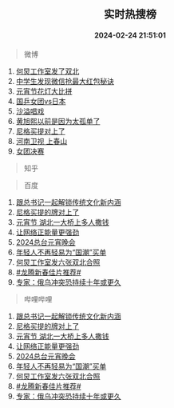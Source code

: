 <div align="center"><h2>实时热搜榜</h2><h4>2024-02-24 21:51:01</h4></div>

> 微博  

1. [何炅工作室发了双北](https://s.weibo.com/weibo?q=%23%E4%BD%95%E7%82%85%E5%B7%A5%E4%BD%9C%E5%AE%A4%E5%8F%91%E4%BA%86%E5%8F%8C%E5%8C%97%23&t=31&band_rank=1&Refer=top)<br />
2. [中学生发现微信抢最大红包秘诀](https://s.weibo.com/weibo?q=%23%E4%B8%AD%E5%AD%A6%E7%94%9F%E5%8F%91%E7%8E%B0%E5%BE%AE%E4%BF%A1%E6%8A%A2%E6%9C%80%E5%A4%A7%E7%BA%A2%E5%8C%85%E7%A7%98%E8%AF%80%23&t=31&band_rank=2&Refer=top)<br />
3. [元宵节花灯大比拼](https://s.weibo.com/weibo?q=%23%E5%85%83%E5%AE%B5%E8%8A%82%E8%8A%B1%E7%81%AF%E5%A4%A7%E6%AF%94%E6%8B%BC%23&t=31&band_rank=3&Refer=top)<br />
4. [国乒女团vs日本](https://s.weibo.com/weibo?q=%23%E5%9B%BD%E4%B9%92%E5%A5%B3%E5%9B%A2vs%E6%97%A5%E6%9C%AC%23&t=31&band_rank=4&Refer=top)<br />
5. [沙溢唱戏](https://s.weibo.com/weibo?q=%E6%B2%99%E6%BA%A2%E5%94%B1%E6%88%8F&t=31&band_rank=5&Refer=top)<br />
6. [黄旭熙以前是因为太孤单了](https://s.weibo.com/weibo?q=%23%E9%BB%84%E6%97%AD%E7%86%99%E4%BB%A5%E5%89%8D%E6%98%AF%E5%9B%A0%E4%B8%BA%E5%A4%AA%E5%AD%A4%E5%8D%95%E4%BA%86%23&t=31&band_rank=6&Refer=top)<br />
7. [尼格买提对上了](https://s.weibo.com/weibo?q=%E5%B0%BC%E6%A0%BC%E4%B9%B0%E6%8F%90%E5%AF%B9%E4%B8%8A%E4%BA%86&t=31&band_rank=7&Refer=top)<br />
8. [河南卫视 上春山](https://s.weibo.com/weibo?q=%E6%B2%B3%E5%8D%97%E5%8D%AB%E8%A7%86%20%E4%B8%8A%E6%98%A5%E5%B1%B1&t=31&band_rank=8&Refer=top)<br />
9. [女团决赛](https://s.weibo.com/weibo?q=%E5%A5%B3%E5%9B%A2%E5%86%B3%E8%B5%9B&t=31&band_rank=9&Refer=top)<br />

> 知乎  


> 百度  

1. [跟总书记一起解锁传统文化新内涵](https://www.baidu.com/s?wd=%E8%B7%9F%E6%80%BB%E4%B9%A6%E8%AE%B0%E4%B8%80%E8%B5%B7%E8%A7%A3%E9%94%81%E4%BC%A0%E7%BB%9F%E6%96%87%E5%8C%96%E6%96%B0%E5%86%85%E6%B6%B5&sa=fyb_news&rsv_dl=fyb_news)<br />
2. [尼格买提的牌对上了](https://www.baidu.com/s?wd=%E5%B0%BC%E6%A0%BC%E4%B9%B0%E6%8F%90%E7%9A%84%E7%89%8C%E5%AF%B9%E4%B8%8A%E4%BA%86&sa=fyb_news&rsv_dl=fyb_news)<br />
3. [元宵节 湖北一大桥上多人撒钱](https://www.baidu.com/s?wd=%E5%85%83%E5%AE%B5%E8%8A%82+%E6%B9%96%E5%8C%97%E4%B8%80%E5%A4%A7%E6%A1%A5%E4%B8%8A%E5%A4%9A%E4%BA%BA%E6%92%92%E9%92%B1&sa=fyb_news&rsv_dl=fyb_news)<br />
4. [让网络正能量更强劲](https://www.baidu.com/s?wd=%E8%AE%A9%E7%BD%91%E7%BB%9C%E6%AD%A3%E8%83%BD%E9%87%8F%E6%9B%B4%E5%BC%BA%E5%8A%B2&sa=fyb_news&rsv_dl=fyb_news)<br />
5. [2024总台元宵晚会](https://www.baidu.com/s?wd=2024%E6%80%BB%E5%8F%B0%E5%85%83%E5%AE%B5%E6%99%9A%E4%BC%9A&sa=fyb_news&rsv_dl=fyb_news)<br />
6. [年轻人不再轻易为“国潮”买单](https://www.baidu.com/s?wd=%E5%B9%B4%E8%BD%BB%E4%BA%BA%E4%B8%8D%E5%86%8D%E8%BD%BB%E6%98%93%E4%B8%BA%E2%80%9C%E5%9B%BD%E6%BD%AE%E2%80%9D%E4%B9%B0%E5%8D%95&sa=fyb_news&rsv_dl=fyb_news)<br />
7. [何炅工作室发六张双北合照](https://www.baidu.com/s?wd=%E4%BD%95%E7%82%85%E5%B7%A5%E4%BD%9C%E5%AE%A4%E5%8F%91%E5%85%AD%E5%BC%A0%E5%8F%8C%E5%8C%97%E5%90%88%E7%85%A7&sa=fyb_news&rsv_dl=fyb_news)<br />
8. [#龙腾新春佳片推荐#](https://www.baidu.com/s?wd=%23%E9%BE%99%E8%85%BE%E6%96%B0%E6%98%A5%E4%BD%B3%E7%89%87%E6%8E%A8%E8%8D%90%23&sa=fyb_news&rsv_dl=fyb_news)<br />
9. [专家：俄乌冲突恐持续十年或更久](https://www.baidu.com/s?wd=%E4%B8%93%E5%AE%B6%EF%BC%9A%E4%BF%84%E4%B9%8C%E5%86%B2%E7%AA%81%E6%81%90%E6%8C%81%E7%BB%AD%E5%8D%81%E5%B9%B4%E6%88%96%E6%9B%B4%E4%B9%85&sa=fyb_news&rsv_dl=fyb_news)<br />

> 哔哩哔哩  

1. [跟总书记一起解锁传统文化新内涵](https://www.baidu.com/s?wd=%E8%B7%9F%E6%80%BB%E4%B9%A6%E8%AE%B0%E4%B8%80%E8%B5%B7%E8%A7%A3%E9%94%81%E4%BC%A0%E7%BB%9F%E6%96%87%E5%8C%96%E6%96%B0%E5%86%85%E6%B6%B5&sa=fyb_news&rsv_dl=fyb_news)<br />
2. [尼格买提的牌对上了](https://www.baidu.com/s?wd=%E5%B0%BC%E6%A0%BC%E4%B9%B0%E6%8F%90%E7%9A%84%E7%89%8C%E5%AF%B9%E4%B8%8A%E4%BA%86&sa=fyb_news&rsv_dl=fyb_news)<br />
3. [元宵节 湖北一大桥上多人撒钱](https://www.baidu.com/s?wd=%E5%85%83%E5%AE%B5%E8%8A%82+%E6%B9%96%E5%8C%97%E4%B8%80%E5%A4%A7%E6%A1%A5%E4%B8%8A%E5%A4%9A%E4%BA%BA%E6%92%92%E9%92%B1&sa=fyb_news&rsv_dl=fyb_news)<br />
4. [让网络正能量更强劲](https://www.baidu.com/s?wd=%E8%AE%A9%E7%BD%91%E7%BB%9C%E6%AD%A3%E8%83%BD%E9%87%8F%E6%9B%B4%E5%BC%BA%E5%8A%B2&sa=fyb_news&rsv_dl=fyb_news)<br />
5. [2024总台元宵晚会](https://www.baidu.com/s?wd=2024%E6%80%BB%E5%8F%B0%E5%85%83%E5%AE%B5%E6%99%9A%E4%BC%9A&sa=fyb_news&rsv_dl=fyb_news)<br />
6. [年轻人不再轻易为“国潮”买单](https://www.baidu.com/s?wd=%E5%B9%B4%E8%BD%BB%E4%BA%BA%E4%B8%8D%E5%86%8D%E8%BD%BB%E6%98%93%E4%B8%BA%E2%80%9C%E5%9B%BD%E6%BD%AE%E2%80%9D%E4%B9%B0%E5%8D%95&sa=fyb_news&rsv_dl=fyb_news)<br />
7. [何炅工作室发六张双北合照](https://www.baidu.com/s?wd=%E4%BD%95%E7%82%85%E5%B7%A5%E4%BD%9C%E5%AE%A4%E5%8F%91%E5%85%AD%E5%BC%A0%E5%8F%8C%E5%8C%97%E5%90%88%E7%85%A7&sa=fyb_news&rsv_dl=fyb_news)<br />
8. [#龙腾新春佳片推荐#](https://www.baidu.com/s?wd=%23%E9%BE%99%E8%85%BE%E6%96%B0%E6%98%A5%E4%BD%B3%E7%89%87%E6%8E%A8%E8%8D%90%23&sa=fyb_news&rsv_dl=fyb_news)<br />
9. [专家：俄乌冲突恐持续十年或更久](https://www.baidu.com/s?wd=%E4%B8%93%E5%AE%B6%EF%BC%9A%E4%BF%84%E4%B9%8C%E5%86%B2%E7%AA%81%E6%81%90%E6%8C%81%E7%BB%AD%E5%8D%81%E5%B9%B4%E6%88%96%E6%9B%B4%E4%B9%85&sa=fyb_news&rsv_dl=fyb_news)<br />
